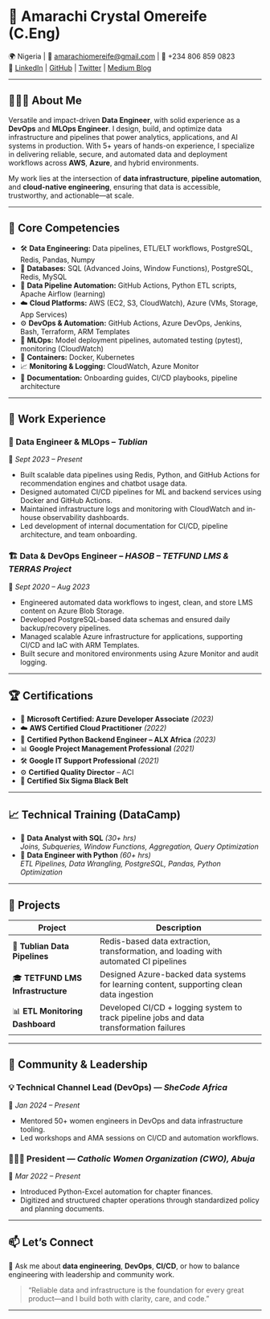 # 🚀 Amarachi Crystal Omereife (C.Eng)

🌍 Nigeria | 📧 amarachiomereife@gmail.com | 📱 +234 806 859 0823  
🔗 [LinkedIn](https://www.linkedin.com/in/amarachi-crystal-omereife-416a081a1/) | [GitHub](https://github.com/marameref) | [Twitter](https://x.com/marameref) | [Medium Blog](https://medium.com/@marameref)

---

## 👩🏽‍💻 About Me

Versatile and impact-driven **Data Engineer**, with solid experience as a **DevOps** and **MLOps Engineer**. I design, build, and optimize data infrastructure and pipelines that power analytics, applications, and AI systems in production. With 5+ years of hands-on experience, I specialize in delivering reliable, secure, and automated data and deployment workflows across **AWS**, **Azure**, and hybrid environments.

My work lies at the intersection of **data infrastructure**, **pipeline automation**, and **cloud-native engineering**, ensuring that data is accessible, trustworthy, and actionable—at scale.

---

## 🧰 Core Competencies

- 🛠️ **Data Engineering:** Data pipelines, ETL/ELT workflows, PostgreSQL, Redis, Pandas, Numpy
- 💾 **Databases:** SQL (Advanced Joins, Window Functions), PostgreSQL, Redis, MySQL
- 🧪 **Data Pipeline Automation:** GitHub Actions, Python ETL scripts, Apache Airflow (learning)
- ☁️ **Cloud Platforms:** AWS (EC2, S3, CloudWatch), Azure (VMs, Storage, App Services)
- ⚙️ **DevOps & Automation:** GitHub Actions, Azure DevOps, Jenkins, Bash, Terraform, ARM Templates
- 🧠 **MLOps:** Model deployment pipelines, automated testing (pytest), monitoring (CloudWatch)
- 🐳 **Containers:** Docker, Kubernetes
- 📈 **Monitoring & Logging:** CloudWatch, Azure Monitor
- 📓 **Documentation:** Onboarding guides, CI/CD playbooks, pipeline architecture

---

## 📍 Work Experience

### 🔧 Data Engineer & MLOps – *Tublian*  
📅 *Sept 2023 – Present*

- Built scalable data pipelines using Redis, Python, and GitHub Actions for recommendation engines and chatbot usage data.
- Designed automated CI/CD pipelines for ML and backend services using Docker and GitHub Actions.
- Maintained infrastructure logs and monitoring with CloudWatch and in-house observability dashboards.
- Led development of internal documentation for CI/CD, pipeline architecture, and team onboarding.

### 🏗️ Data & DevOps Engineer – *HASOB – TETFUND LMS & TERRAS Project*  
📅 *Sept 2020 – Aug 2023*

- Engineered automated data workflows to ingest, clean, and store LMS content on Azure Blob Storage.
- Developed PostgreSQL-based data schemas and ensured daily backup/recovery pipelines.
- Managed scalable Azure infrastructure for applications, supporting CI/CD and IaC with ARM Templates.
- Built secure and monitored environments using Azure Monitor and audit logging.

---

## 🏆 Certifications

- 📜 **Microsoft Certified: Azure Developer Associate** *(2023)*
- ☁️ **AWS Certified Cloud Practitioner** *(2022)*
- 🐍 **Certified Python Backend Engineer – ALX Africa** *(2023)*
- 📊 **Google Project Management Professional** *(2021)*
- 🛠️ **Google IT Support Professional** *(2021)*
- ⚙️ **Certified Quality Director** – ACI  
- 🧬 **Certified Six Sigma Black Belt**

---

## 📈 Technical Training (DataCamp)

- 🧪 **Data Analyst with SQL** *(30+ hrs)*  
  *Joins, Subqueries, Window Functions, Aggregation, Query Optimization*
- 🐍 **Data Engineer with Python** *(60+ hrs)*  
  *ETL Pipelines, Data Wrangling, PostgreSQL, Pandas, Python Optimization*

---

## 🧩 Projects

| Project                          | Description |
|----------------------------------|-------------|
| 🧠 **Tublian Data Pipelines**   | Redis-based data extraction, transformation, and loading with automated CI pipelines |
| 🎓 **TETFUND LMS Infrastructure** | Designed Azure-backed data systems for learning content, supporting clean data ingestion |
| 📊 **ETL Monitoring Dashboard** | Developed CI/CD + logging system to track pipeline jobs and data transformation failures |

---

## 👥 Community & Leadership

### 💡 Technical Channel Lead (DevOps) — *SheCode Africa*  
📆 *Jan 2024 – Present*

- Mentored 50+ women engineers in DevOps and data infrastructure tooling.
- Led workshops and AMA sessions on CI/CD and automation workflows.

### 👩🏽‍⚖️ President — *Catholic Women Organization (CWO), Abuja*  
📆 *Mar 2022 – Present*

- Introduced Python-Excel automation for chapter finances.
- Digitized and structured chapter operations through standardized policy and planning documents.

---

## 📫 Let’s Connect

💬 Ask me about **data engineering**, **DevOps**, **CI/CD**, or how to balance engineering with leadership and community work.

> “Reliable data and infrastructure is the foundation for every great product—and I build both with clarity, care, and code.”

---

